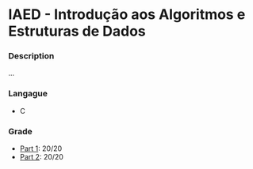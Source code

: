 #  IAED - Introdução aos Algoritmos e Estruturas de Dados

### Description

...

### Langague
* C

### Grade
* [Part 1](Part1): 20/20
* [Part 2](Part2): 20/20
